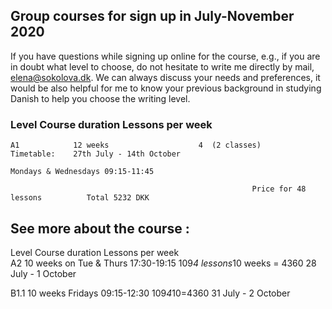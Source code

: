 ## Group courses for sign up in July-November 2020

If you have questions while signing up online for the course, e.g., if you are in doubt what level to choose, do not hesitate to write me directly by mail, [elena@sokolova.dk](mailto:elena@sokolova.dk). We can always discuss your needs and preferences, it would be also helpful for me to know your previous background in studying Danish to help you choose the writing level. 


### Level 		Course duration			Lessons per week		
    
    A1 			  12 weeks 					  4  (2 classes)          Timetable: 	27th July - 14th October		
                                                                      Mondays & Wednesdays 09:15-11:45  
                                                            
                                                          Price for 48 lessons          Total 5232 DKK 

See more about the course :    
----------------------------------------------------------------------------------------

Level 		Course duration			Lessons per week		
A2 			10 weeks on Tue & Thurs	17:30-19:15
109*4 lessons*10 weeks = 4360
28 July - 1 October

B1.1 		10 weeks			Fridays 	09:15-12:30
109*4*10=4360 
31 July - 2 October
